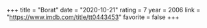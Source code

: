 +++
title = "Borat"
date = "2020-10-21"
rating = 7
year = 2006
link = "https://www.imdb.com/title/tt0443453"
favorite = false
+++
